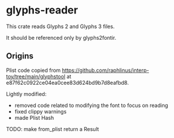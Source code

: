 # glyphs-reader

This crate reads Glyphs 2 and Glyphs 3 files.

It should be referenced only by glyphs2fontir.

## Origins
Plist code copied from https://github.com/raphlinus/interp-toy/tree/main/glyphstool
at e87f62c0922ce04ea0cee83d624bd9b7d8eafbd8.

Lightly modified:

* removed code related to modifying the font to focus on reading
* fixed clippy warnings
* made Plist Hash

TODO: make from_plist return a Result